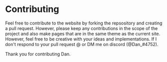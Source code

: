 # Contributing

Feel free to contribute to the website by forking the repsository and creating a pull request. However, please keep any contributions in the scope of the project and also make pages that are in the same theme as the current site. However, feel free to be creative with your ideas and implementations.
If I don't respond to your pull request @ or DM me on discord (@Dan_#4752).

Thank you for contributing Dan.
